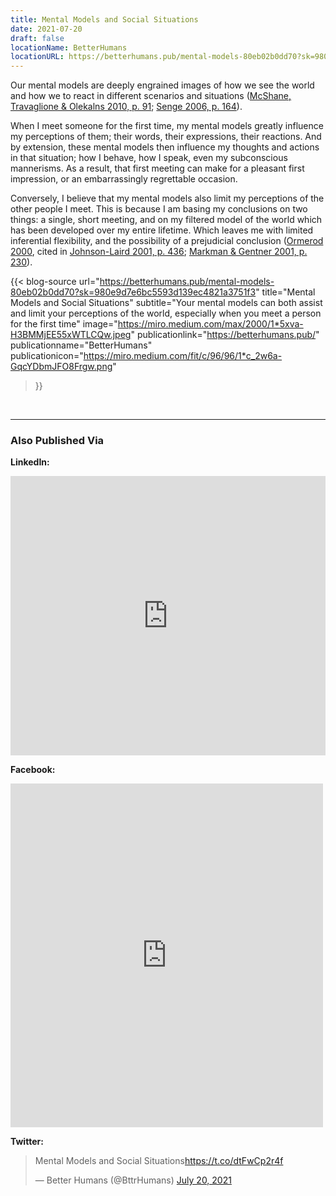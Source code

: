 ```yaml
---
title: Mental Models and Social Situations
date: 2021-07-20
draft: false
locationName: BetterHumans
locationURL: https://betterhumans.pub/mental-models-80eb02b0dd70?sk=980e9d7e6bc5593d139ec4821a3751f3
---
```


Our mental models are deeply engrained images of how we see the world and how we to react in different scenarios and situations ([McShane, Travaglione & Olekalns 2010, p. 91](https://betterhumans.pub/mental-models-80eb02b0dd70#40a4); [Senge 2006, p. 164](https://betterhumans.pub/mental-models-80eb02b0dd70#a42e)).

When I meet someone for the first time, my mental models greatly influence my perceptions of them; their words, their expressions, their reactions. And by extension, these mental models then influence my thoughts and actions in that situation; how I behave, how I speak, even my subconscious mannerisms. As a result, that first meeting can make for a pleasant first impression, or an embarrassingly regrettable occasion.

Conversely, I believe that my mental models also limit my perceptions of the other people I meet. This is because I am basing my conclusions on two things: a single, short meeting, and on my filtered model of the world which has been developed over my entire lifetime. Which leaves me with limited inferential flexibility, and the possibility of a prejudicial conclusion ([Ormerod 2000](https://betterhumans.pub/mental-models-80eb02b0dd70#37d9), cited in [Johnson-Laird 2001, p. 436](https://betterhumans.pub/mental-models-80eb02b0dd70#9334); [Markman & Gentner 2001, p. 230](https://betterhumans.pub/mental-models-80eb02b0dd70#9606)).

<!--more-->

{{< blog-source
    url="https://betterhumans.pub/mental-models-80eb02b0dd70?sk=980e9d7e6bc5593d139ec4821a3751f3"
    title="Mental Models and Social Situations"
    subtitle="Your mental models can both assist and limit your perceptions of the world, especially when you meet a person for the first time"
    image="https://miro.medium.com/max/2000/1*5xva-H3BMMjEE55xWTLCQw.jpeg"
    publicationlink="https://betterhumans.pub/"
    publicationname="BetterHumans"
    publicationicon="https://miro.medium.com/fit/c/96/96/1*c_2w6a-GqcYDbmJFO8Frgw.png"
>}}

<br>
<hr>

### Also Published Via

<!--

<iframe src="https://www.linkedin.com/embed/feed/update/urn:li:share:6810239653011079168" height="650" width="504" frameborder="0" allowfullscreen="" title="Embedded post"></iframe>

<blockquote class="twitter-tweet"><p lang="en" dir="ltr">&quot;The future of Reinforcement Learning will soon infiltrate our everyday lives in many, many different ways; but not before a few fundamental issues are rectified with its interpretability, accountability, and trustworthiness.&quot; Chris Mahoney dives into RL <a href="https://t.co/THQY8AghkO">https://t.co/THQY8AghkO</a></p>&mdash; Towards Data Science (@TDataScience) <a href="https://twitter.com/TDataScience/status/1404500134487117825?ref_src=twsrc%5Etfw">June 14, 2021</a></blockquote> <script async src="https://platform.twitter.com/widgets.js" charset="utf-8"></script>

-->

**LinkedIn:**

<iframe src="https://www.linkedin.com/embed/feed/update/urn:li:share:6823710444457390080" height="447" width="504" frameborder="0" allowfullscreen="" title="Embedded post"></iframe>

**Facebook:**

<iframe src="https://www.facebook.com/plugins/post.php?href=https%3A%2F%2Fwww.facebook.com%2FbttrHumans%2Fposts%2F1175044499675247&show_text=true&width=500" width="500" height="550" style="border:none;overflow:hidden" scrolling="no" frameborder="0" allowfullscreen="true" allow="autoplay; clipboard-write; encrypted-media; picture-in-picture; web-share"></iframe>

**Twitter:**

<blockquote class="twitter-tweet"><p lang="da" dir="ltr">Mental Models and Social Situations<a href="https://t.co/dtFwCp2r4f">https://t.co/dtFwCp2r4f</a></p>&mdash; Better Humans (@BttrHumans) <a href="https://twitter.com/BttrHumans/status/1417344061908914176?ref_src=twsrc%5Etfw">July 20, 2021</a></blockquote> <script async src="https://platform.twitter.com/widgets.js" charset="utf-8"></script>